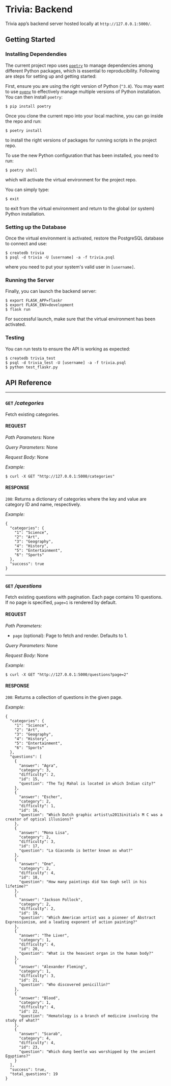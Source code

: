 # Trivia: Backend

Trivia app’s backend server hosted locally at `http://127.0.0.1:5000/`.

## Getting Started

### Installing Dependendies

The current project repo uses [`poetry`](https://python-poetry.org/docs/) to manage
dependencies among different Python packages, which is essential to reproducibility.
Following are steps for setting up and getting started:

First, ensure you are using the right version of Python (`^3.8`). You may want to
use [`pyenv`](https://github.com/pyenv/pyenv) to effectively manage multiple versions
of Python installation. You can then install `poetry`:
```
$ pip install poetry
```

Once you clone the current repo into your local machine, you can go inside the repo and run:
```
$ poetry install
```
to install the right versions of packages for running scripts in the project repo.

To use the new Python configuration that has been installed, you need to run:
```
$ poetry shell
```
which will activate the virtual environment for the project repo.

You can simply type:
```
$ exit
```
to exit from the virtual environment and return to the global (or system) Python installation.

### Setting up the Database

Once the virtual environment is activated, restore the PostgreSQL database to connect and use:
```
$ createdb trivia
$ psql -d trivia -U [username] -a -f trivia.psql
```
where you need to put your system's valid user in `[username]`.

### Running the Server

Finally, you can launch the backend server:
```
$ export FLASK_APP=flaskr
$ export FLASK_ENV=development
$ flask run
```

For successful launch, make sure that the virtual environment has been activated.

### Testing

You can run tests to ensure the API is working as expected:
```
$ createdb trivia_test
$ psql -d trivia_test -U [username] -a -f trivia.psql
$ python test_flaskr.py
```

## API Reference

---

### `GET` */categories*

Fetch existing categories.

#### REQUEST

*Path Parameters:* None

*Query Parameters:* None

*Request Body:* None

*Example:*
```
$ curl -X GET "http://127.0.0.1:5000/categories"
```

#### RESPONSE

`200`: Returns a dictionary of categories where the key and value are category ID and name, respectively.

*Example:*
```
{
  "categories": {
    "1": "Science",
    "2": "Art",
    "3": "Geography",
    "4": "History",
    "5": "Entertainment",
    "6": "Sports"
  },
  "success": true
}
```

---

### `GET` */questions*

Fetch existing questions with pagination. Each page contains 10 questions.
If no page is specified, `page=1` is rendered by default.

#### REQUEST

*Path Parameters:*
- `page` (optional): Page to fetch and render. Defaults to 1.

*Query Parameters:* None

*Request Body:* None

*Example:*
```
$ curl -X GET "http://127.0.0.1:5000/questions?page=2"
```

#### RESPONSE

`200`: Returns a collection of questions in the given page.

*Example:*
```
{
  "categories": {
    "1": "Science",
    "2": "Art",
    "3": "Geography",
    "4": "History",
    "5": "Entertainment",
    "6": "Sports"
  },
  "questions": [
    {
      "answer": "Agra",
      "category": 3,
      "difficulty": 2,
      "id": 15,
      "question": "The Taj Mahal is located in which Indian city?"
    },
    {
      "answer": "Escher",
      "category": 2,
      "difficulty": 1,
      "id": 16,
      "question": "Which Dutch graphic artist\u2013initials M C was a creator of optical illusions?"
    },
    {
      "answer": "Mona Lisa",
      "category": 2,
      "difficulty": 3,
      "id": 17,
      "question": "La Giaconda is better known as what?"
    },
    {
      "answer": "One",
      "category": 2,
      "difficulty": 4,
      "id": 18,
      "question": "How many paintings did Van Gogh sell in his lifetime?"
    },
    {
      "answer": "Jackson Pollock",
      "category": 2,
      "difficulty": 2,
      "id": 19,
      "question": "Which American artist was a pioneer of Abstract Expressionism, and a leading exponent of action painting?"
    },
    {
      "answer": "The Liver",
      "category": 1,
      "difficulty": 4,
      "id": 20,
      "question": "What is the heaviest organ in the human body?"
    },
    {
      "answer": "Alexander Fleming",
      "category": 1,
      "difficulty": 3,
      "id": 21,
      "question": "Who discovered penicillin?"
    },
    {
      "answer": "Blood",
      "category": 1,
      "difficulty": 4,
      "id": 22,
      "question": "Hematology is a branch of medicine involving the study of what?"
    },
    {
      "answer": "Scarab",
      "category": 4,
      "difficulty": 4,
      "id": 23,
      "question": "Which dung beetle was worshipped by the ancient Egyptians?"
    }
  ],
  "success": true,
  "total_questions": 19
}
```
